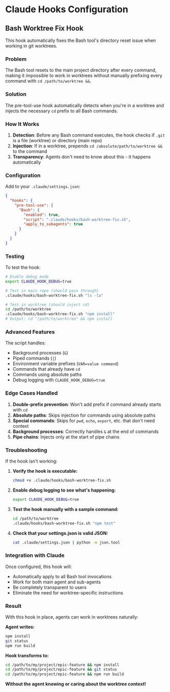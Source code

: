 # Claude Hooks Configuration

## Bash Worktree Fix Hook

This hook automatically fixes the Bash tool's directory reset issue when working in git worktrees.

### Problem

The Bash tool resets to the main project directory after every command, making it impossible to work in worktrees without manually prefixing every command with `cd /path/to/worktree &&`.

### Solution

The pre-tool-use hook automatically detects when you're in a worktree and injects the necessary `cd` prefix to all Bash commands.

### How It Works

1. **Detection**: Before any Bash command executes, the hook checks if `.git` is a file (worktree) or directory (main repo)
2. **Injection**: If in a worktree, prepends `cd /absolute/path/to/worktree && ` to the command
3. **Transparency**: Agents don't need to know about this - it happens automatically

### Configuration

Add to your `.claude/settings.json`:


```json
{
  "hooks": {
    "pre-tool-use": {
      "Bash": {
        "enabled": true,
        "script": ".claude/hooks/bash-worktree-fix.sh",
        "apply_to_subagents": true
      }
    }
  }
}
```

### Testing

To test the hook:

```bash
# Enable debug mode
export CLAUDE_HOOK_DEBUG=true

# Test in main repo (should pass through)
.claude/hooks/bash-worktree-fix.sh "ls -la"

# Test in worktree (should inject cd)
cd /path/to/worktree
.claude/hooks/bash-worktree-fix.sh "npm install"
# Output: cd "/path/to/worktree" && npm install
```

### Advanced Features

The script handles:

- Background processes (`&`)
- Piped commands (`|`)
- Environment variable prefixes (`VAR=value command`)
- Commands that already have `cd`
- Commands using absolute paths
- Debug logging with `CLAUDE_HOOK_DEBUG=true`

### Edge Cases Handled

1. **Double-prefix prevention**: Won't add prefix if command already starts with `cd`
2. **Absolute paths**: Skips injection for commands using absolute paths
3. **Special commands**: Skips for `pwd`, `echo`, `export`, etc. that don't need context
4. **Background processes**: Correctly handles `&` at the end of commands
5. **Pipe chains**: Injects only at the start of pipe chains

### Troubleshooting

If the hook isn't working:

1. **Verify the hook is executable:**
   ```bash
   chmod +x .claude/hooks/bash-worktree-fix.sh
   ```

2. **Enable debug logging to see what's happening:**
   ```bash
   export CLAUDE_HOOK_DEBUG=true
   ```

3. **Test the hook manually with a sample command:**
   ```bash
   cd /path/to/worktree
   .claude/hooks/bash-worktree-fix.sh "npm test"
   ```

4. **Check that your settings.json is valid JSON:**
   ```bash
   cat .claude/settings.json | python -m json.tool
   ```

### Integration with Claude

Once configured, this hook will:

- Automatically apply to all Bash tool invocations
- Work for both main agent and sub-agents
- Be completely transparent to users
- Eliminate the need for worktree-specific instructions

### Result

With this hook in place, agents can work in worktrees naturally:

**Agent writes:**

```bash
npm install
git status
npm run build
```

**Hook transforms to:**

```bash
cd /path/to/my/project/epic-feature && npm install
cd /path/to/my/project/epic-feature && git status
cd /path/to/my/project/epic-feature && npm run build
```

**Without the agent knowing or caring about the worktree context!**
